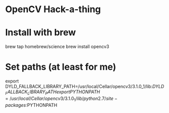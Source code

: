 # OpenCV Hack-a-thing

# Install with brew
brew tap homebrew/science
brew install opencv3

# Set paths (at least for me)
export DYLD_FALLBACK_LIBRARY_PATH=/usr/local/Cellar/opencv3/3.1.0_1/lib:$DYLD_FALLBACK_LIBRARY_PATH 
export PYTHONPATH=/usr/local/Cellar/opencv3/3.1.0_1/lib/python2.7/site-packages:$PYTHONPATH 